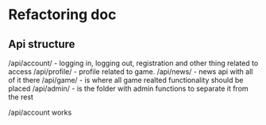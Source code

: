 # Refactoring doc

## Api structure

/api/account/ - logging in, logging out, registration and other thing related to access
/api/profile/ - profile related to game.
/api/news/ - news api with all of it there
/api/game/ - is where all game realted functionality should be placed
/api/admin/ - is the folder with admin functions to separate it from the rest

/api/account works